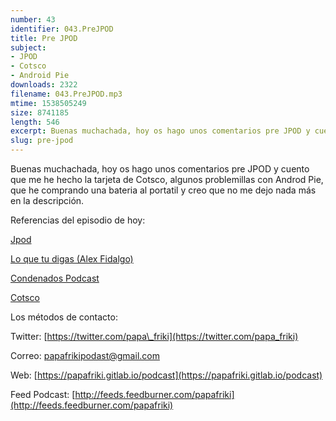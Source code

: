 ```yaml
---
number: 43
identifier: 043.PreJPOD
title: Pre JPOD
subject:
- JPOD
- Cotsco
- Android Pie
downloads: 2322
filename: 043.PreJPOD.mp3
mtime: 1538505249
size: 8741185
length: 546
excerpt: Buenas muchachada, hoy os hago unos comentarios pre JPOD y cuento que me he hecho la tarjeta de Cotsco, algunos problemillas con Androd Pie, que he co
slug: pre-jpod
---
```

Buenas muchachada, hoy os hago unos comentarios pre JPOD y cuento que me he hecho la tarjeta de Cotsco, algunos problemillas con Androd Pie, que he comprando una bateria al portatil y creo que no me dejo nada más en la descripción.  

Referencias del episodio de hoy:

[Jpod](http://jpod.es/)  

[Lo que tu digas (Alex Fidalgo)](http://www.alexfidalgo.com/)

[Condenados Podcast](http://www.condenadospodcast.com/)  

[Cotsco](https://www.costco.es)  

Los métodos de contacto:

Twitter: [https://twitter.com/papa\_friki](https://twitter.com/papa_friki)

Correo: [papafrikipodast@gmail.com](https://archive.org/details/papafrikipodast@gmail.com)

Web: [https://papafriki.gitlab.io/podcast](https://papafriki.gitlab.io/podcast)

Feed Podcast: [http://feeds.feedburner.com/papafriki](http://feeds.feedburner.com/papafriki)
